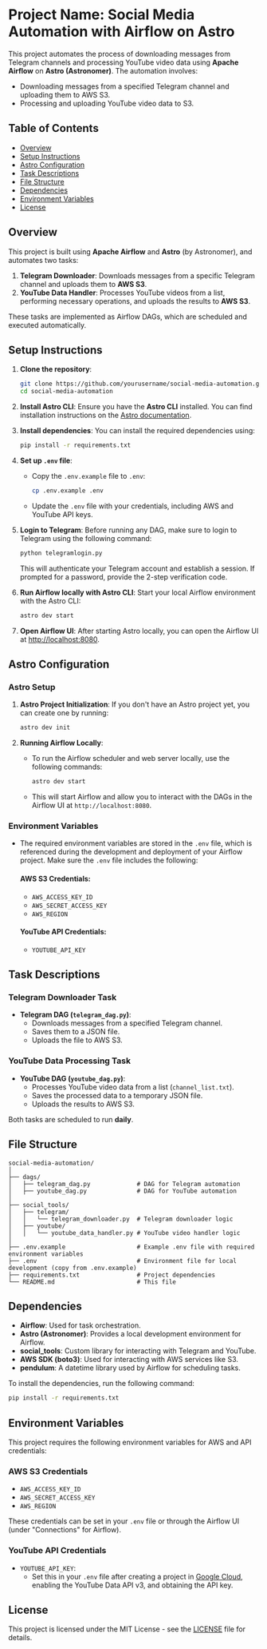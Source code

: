 
# Project Name: Social Media Automation with Airflow on Astro

This project automates the process of downloading messages from Telegram channels and processing YouTube video data using **Apache Airflow** on **Astro (Astronomer)**. The automation involves:

- Downloading messages from a specified Telegram channel and uploading them to AWS S3.
- Processing and uploading YouTube video data to S3.

## Table of Contents
- [Overview](#overview)
- [Setup Instructions](#setup-instructions)
- [Astro Configuration](#astro-configuration)
- [Task Descriptions](#task-descriptions)
- [File Structure](#file-structure)
- [Dependencies](#dependencies)
- [Environment Variables](#environment-variables)
- [License](#license)

## Overview

This project is built using **Apache Airflow** and **Astro** (by Astronomer), and automates two tasks:
1. **Telegram Downloader**: Downloads messages from a specific Telegram channel and uploads them to **AWS S3**.
2. **YouTube Data Handler**: Processes YouTube videos from a list, performing necessary operations, and uploads the results to **AWS S3**.

These tasks are implemented as Airflow DAGs, which are scheduled and executed automatically.

## Setup Instructions

1. **Clone the repository**:
   ```bash
   git clone https://github.com/yourusername/social-media-automation.git
   cd social-media-automation
   ```

2. **Install Astro CLI**:
   Ensure you have the **Astro CLI** installed. You can find installation instructions on the [Astro documentation](https://www.astronomer.io/docs).

3. **Install dependencies**:
   You can install the required dependencies using:
   ```bash
   pip install -r requirements.txt
   ```

4. **Set up `.env` file**:
   - Copy the `.env.example` file to `.env`:
     ```bash
     cp .env.example .env
     ```
   - Update the `.env` file with your credentials, including AWS and YouTube API keys.

5. **Login to Telegram**:
   Before running any DAG, make sure to login to Telegram using the following command:
   ```bash
   python telegramlogin.py
   ```
   This will authenticate your Telegram account and establish a session. If prompted for a password, provide the 2-step verification code.

6. **Run Airflow locally with Astro CLI**:
   Start your local Airflow environment with the Astro CLI:
   ```bash
   astro dev start
   ```

7. **Open Airflow UI**:
   After starting Astro locally, you can open the Airflow UI at [http://localhost:8080](http://localhost:8080).

## Astro Configuration

### Astro Setup

1. **Astro Project Initialization**:
   If you don't have an Astro project yet, you can create one by running:
   ```bash
   astro dev init
   ```

2. **Running Airflow Locally**:
   - To run the Airflow scheduler and web server locally, use the following commands:
     ```bash
     astro dev start
     ```
   - This will start Airflow and allow you to interact with the DAGs in the Airflow UI at `http://localhost:8080`.

### Environment Variables

- The required environment variables are stored in the `.env` file, which is referenced during the development and deployment of your Airflow project. Make sure the `.env` file includes the following:
  
  #### AWS S3 Credentials:
  - `AWS_ACCESS_KEY_ID`
  - `AWS_SECRET_ACCESS_KEY`
  - `AWS_REGION`
  
  #### YouTube API Credentials:
  - `YOUTUBE_API_KEY`

## Task Descriptions

### Telegram Downloader Task
- **Telegram DAG (`telegram_dag.py`)**:
  - Downloads messages from a specified Telegram channel.
  - Saves them to a JSON file.
  - Uploads the file to AWS S3.

### YouTube Data Processing Task
- **YouTube DAG (`youtube_dag.py`)**:
  - Processes YouTube video data from a list (`channel_list.txt`).
  - Saves the processed data to a temporary JSON file.
  - Uploads the results to AWS S3.

Both tasks are scheduled to run **daily**.

## File Structure

```
social-media-automation/
│
├── dags/
│   ├── telegram_dag.py             # DAG for Telegram automation
│   ├── youtube_dag.py              # DAG for YouTube automation
│
├── social_tools/
│   ├── telegram/
│   │   └── telegram_downloader.py  # Telegram downloader logic
│   ├── youtube/
│   │   └── youtube_data_handler.py # YouTube video handler logic
│
├── .env.example                    # Example .env file with required environment variables
├── .env                            # Environment file for local development (copy from .env.example)
├── requirements.txt                # Project dependencies
└── README.md                       # This file
```

## Dependencies

- **Airflow**: Used for task orchestration.
- **Astro (Astronomer)**: Provides a local development environment for Airflow.
- **social_tools**: Custom library for interacting with Telegram and YouTube.
- **AWS SDK (boto3)**: Used for interacting with AWS services like S3.
- **pendulum**: A datetime library used by Airflow for scheduling tasks.

To install the dependencies, run the following command:
```bash
pip install -r requirements.txt
```

## Environment Variables

This project requires the following environment variables for AWS and API credentials:

### AWS S3 Credentials
- `AWS_ACCESS_KEY_ID`
- `AWS_SECRET_ACCESS_KEY`
- `AWS_REGION`

These credentials can be set in your `.env` file or through the Airflow UI (under "Connections" for Airflow).

### YouTube API Credentials
- `YOUTUBE_API_KEY`:
  - Set this in your `.env` file after creating a project in [Google Cloud](https://console.cloud.google.com/), enabling the YouTube Data API v3, and obtaining the API key.

## License

This project is licensed under the MIT License - see the [LICENSE](LICENSE) file for details.

